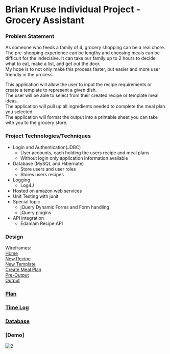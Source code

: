 # Brian Kruse Individual Project - Grocery Assistant

### Problem Statement

As someone who feeds a family of 4, grocery shopping can be a real chore. The pre-shopping experience can be lengthy
 and choosing meals can be difficult for the indecisive. It can take our family up to 2 hours to decide what to eat, make a list, and get out the door.  
My hope is to not only make this process faster, but easier and more user friendly in the process.  

This application will allow the user to input the recipe requirements or create a template to represent  a given dish.  
The user will be able to select from their created recipe or template meal ideas.  
The application will pull up all ingredients needed to complete the meal plan you selected.  
The application will format the output into a printable sheet you can take with you to the grocery store.


### Project Technologies/Techniques
* Login and Authentication(JDBC)
  * User accounts, each holding the users recipe and meal plans
  * Without login only application information available
* Database (MySQL and Hibernate)
  * Store users and user roles
  * Stores users recipes
* Logging 
  * Log4J
* Hosted on amazon web services
* Unit Testing with junit
* Special topic
  * jQuery Dynamic Forms and Form handling
  * jQuery plugins
* API integration
  * Edamam Recipe API

### Design
Wireframes:  
[Home](screens2.home.png)  
[New Recipe](screens2.newrecipe.png)  
[New Template](screens2.newtemplate.png)  
[Create Meal Plan](screens2.createplan.png)  
[Pre-Output](screens2.preshoppinglist.png)  
[Output](screens2.output.png)  

### [Plan](projectplan.md) 


### [Time Log](timelog.md)

### [Database](UML/databaseUml.png)

### [Demo]
![2](https://drive.google.com/open?id=14J9iaSC1DWPiKPNcVPhdu4ch0ApjW51V)
